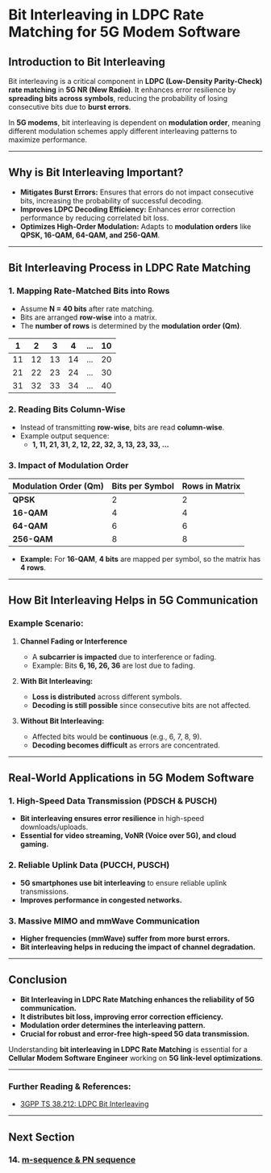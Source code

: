 # **Bit Interleaving in LDPC Rate Matching for 5G Modem Software**

## **Introduction to Bit Interleaving**

Bit interleaving is a critical component in **LDPC (Low-Density Parity-Check) rate matching** in **5G NR (New Radio)**. It enhances error resilience by **spreading bits across symbols**, reducing the probability of losing consecutive bits due to **burst errors**.

In **5G modems**, bit interleaving is dependent on **modulation order**, meaning different modulation schemes apply different interleaving patterns to maximize performance.

---
## **Why is Bit Interleaving Important?**

- **Mitigates Burst Errors:** Ensures that errors do not impact consecutive bits, increasing the probability of successful decoding.
- **Improves LDPC Decoding Efficiency:** Enhances error correction performance by reducing correlated bit loss.
- **Optimizes High-Order Modulation:** Adapts to **modulation orders** like **QPSK, 16-QAM, 64-QAM, and 256-QAM**.

---
## **Bit Interleaving Process in LDPC Rate Matching**

### **1. Mapping Rate-Matched Bits into Rows**
- Assume **N = 40 bits** after rate matching.
- Bits are arranged **row-wise** into a matrix.
- The **number of rows** is determined by the **modulation order (Qm)**.

| 1  | 2  | 3  | 4  | ... | 10 |
|----|----|----|----|----|----|
| 11 | 12 | 13 | 14 | ... | 20 |
| 21 | 22 | 23 | 24 | ... | 30 |
| 31 | 32 | 33 | 34 | ... | 40 |

### **2. Reading Bits Column-Wise**
- Instead of transmitting **row-wise**, bits are read **column-wise**.
- Example output sequence:
  - **1, 11, 21, 31, 2, 12, 22, 32, 3, 13, 23, 33, ...**

### **3. Impact of Modulation Order**

| **Modulation Order (Qm)** | **Bits per Symbol** | **Rows in Matrix** |
|----------------|-----------------|-----------------|
| **QPSK** | 2 | 2 |
| **16-QAM** | 4 | 4 |
| **64-QAM** | 6 | 6 |
| **256-QAM** | 8 | 8 |

- **Example:** For **16-QAM**, **4 bits** are mapped per symbol, so the matrix has **4 rows**.

---
## **How Bit Interleaving Helps in 5G Communication**

### **Example Scenario:**
1. **Channel Fading or Interference**
   - A **subcarrier is impacted** due to interference or fading.
   - Example: Bits **6, 16, 26, 36** are lost due to fading.

2. **With Bit Interleaving:**
   - **Loss is distributed** across different symbols.
   - **Decoding is still possible** since consecutive bits are not affected.

3. **Without Bit Interleaving:**
   - Affected bits would be **continuous** (e.g., 6, 7, 8, 9).
   - **Decoding becomes difficult** as errors are concentrated.

---
## **Real-World Applications in 5G Modem Software**

### **1. High-Speed Data Transmission (PDSCH & PUSCH)**
- **Bit interleaving ensures error resilience** in high-speed downloads/uploads.
- **Essential for video streaming, VoNR (Voice over 5G), and cloud gaming.**

### **2. Reliable Uplink Data (PUCCH, PUSCH)**
- **5G smartphones use bit interleaving** to ensure reliable uplink transmissions.
- **Improves performance in congested networks.**

### **3. Massive MIMO and mmWave Communication**
- **Higher frequencies (mmWave) suffer from more burst errors.**
- **Bit interleaving helps in reducing the impact of channel degradation.**

---
## **Conclusion**

- **Bit Interleaving in LDPC Rate Matching enhances the reliability of 5G communication.**
- **It distributes bit loss, improving error correction efficiency.**
- **Modulation order determines the interleaving pattern.**
- **Crucial for robust and error-free high-speed 5G data transmission.**

Understanding **bit interleaving in LDPC Rate Matching** is essential for a **Cellular Modem Software Engineer** working on **5G link-level optimizations**.

---
### **Further Reading & References:**
- [3GPP TS 38.212: LDPC Bit Interleaving](https://www.3gpp.org)

---
## Next Section
### 14. [m-sequence & PN sequence](m_sequence_PN_sequence.md)  

